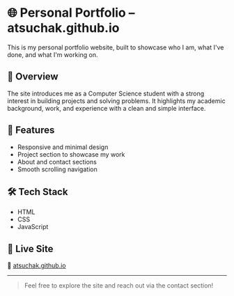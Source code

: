 # 🌐 Personal Portfolio – atsuchak.github.io

This is my personal portfolio website, built to showcase who I am, what I've done, and what I'm working on.

## 📌 Overview

The site introduces me as a Computer Science student with a strong interest in building projects and solving problems. It highlights my academic background, work, and experience with a clean and simple interface.

## 🎯 Features

- Responsive and minimal design
- Project section to showcase my work
- About and contact sections
- Smooth scrolling navigation

## 🛠️ Tech Stack

- HTML
- CSS
- JavaScript

## 🚀 Live Site

🔗 [atsuchak.github.io](https://atsuchak.github.io)

---

> Feel free to explore the site and reach out via the contact section!
